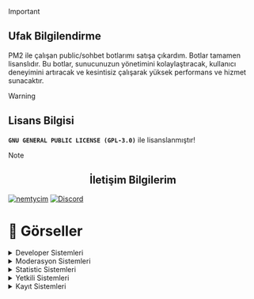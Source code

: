 
 > [!IMPORTANT]
> ## Ufak Bilgilendirme
> PM2 ile çalışan public/sohbet botlarımı satışa çıkardım. Botlar tamamen lisanslıdır. Bu botlar, sunucunuzun yönetimini kolaylaştıracak, kullanıcı deneyimini artıracak ve kesintisiz çalışarak yüksek performans ve hizmet sunacaktır.

> [!WARNING]
> ## Lisans Bilgisi
> **` GNU GENERAL PUBLIC LICENSE (GPL-3.0) `** ile lisanslanmıştır!

> [!NOTE]  
> ## <center>İletişim Bilgilerim</center>
> [![nemtycim](https://img.shields.io/badge/Instagram-E4405F?style=for-the-badge&logo=instagram&logoColor=white)](https://www.instagram.com/nemtycim/)
> [![Discord](https://img.shields.io/badge/Discord-7289DA?style=for-the-badge&logo=discord&logoColor=white)](https://discord.com/users/952214954931544164) 



# 📸 Görseller

<details>
<summary>Developer Sistemleri</summary>
<table>
  <tr>
    <th>Sistem İsmi</th>
    <th>Sistem Resmi</th>
  </tr>
  <tr>
    <td>Kurulum Sistemi</td>
    <td><img src="https://cdn.discordapp.com/attachments/1163892206520770700/1255085427551899729/image.png?ex=667e7be4&is=667d2a64&hm=3dc5d782c92694e0373d88ac2d242e11ed6458b791faf59a69784205f7650300&" alt="kurulum" style="max-width: 100%;"></td>
  </tr>
  <tr>
    <td>Yapay Zeka Kayıt Sistemi (Kullanıcının Sunuculardaki Verilerini Çeker)</td>
    <td><img src="https://media.discordapp.net/attachments/1163892206520770700/1255085427787038730/image.png?ex=667e7be4&is=667d2a64&hm=eaa29615cbd5bf376f35fd74de7caa9e2105c70d609e7e9371b17352ca9d12e0&=&format=webp&quality=lossless&width=604&height=175" alt="ai" style="max-width: 100%;"></td>
  </tr>
   <tr>
    <td>Kısayol Yardım Sistemi</td>
    <td><img src="https://cdn.discordapp.com/attachments/1163892206520770700/1255085428005011498/image.png?ex=667e7be4&is=667d2a64&hm=69102acfe95a37d7b6dae1a76c8a01a339f5c5a3a91a84557b8a99e31dfe9eaa&" alt="ai" style="max-width: 100%;"></td>
  </tr>
  <tr>
    <td>Kullanıcı Panel Sistemi</td>
    <td><img src="https://cdn.discordapp.com/attachments/1163892206520770700/1255085428244090890/image.png?ex=667e7be4&is=667d2a64&hm=7e9eadbdfbcb1f2ad6f12f83cbc3f1a7598a5f6e3e3b609335fc6706443f9d06&" alt="ai" style="max-width: 100%;"></td>
  </tr>
  <tr>
    <td>Ceza Panel Sistemi</td>
    <td><img src="https://media.discordapp.net/attachments/1163892206520770700/1255085428491681812/image.png?ex=66870da4&is=6685bc24&hm=c691f502b018f849b52307a8cf7dcb40baa67eaf67ededdc73b4c93fff761a27&=&format=webp&quality=lossless&width=772&height=101" alt="ai" style="max-width: 100%;"></td>
  </tr>
  <tr>
    <td>Kısayol Bot Düzenleme Sistemi</td>
    <td><img src="https://cdn.discordapp.com/attachments/1163892206520770700/1255085428718178346/image.png?ex=667e7be4&is=667d2a64&hm=5fb2ad6ef6b72be87c25af0493a36e9701b80b823fb38506f6089beadacb80e4&" alt="ai" style="max-width: 100%;"></td>
  </tr>
 <tr>
    <td>Koruma Sistemi</td>
    <td><img src="https://media.discordapp.net/attachments/1163892206520770700/1255085428952797184/image.png?ex=667e7be4&is=667d2a64&hm=7d360b02e87b8cfd058b77eb4c26e2030458c47fa527c84e349bea525dde6927&=&format=webp&quality=lossless&width=612&height=167" alt="ai" style="max-width: 100%;"></td>
  </tr>
  <tr>
    <td>Liderlik Tablosu Sistemi</td>
    <td><img src="https://media.discordapp.net/attachments/1163892206520770700/1255085429187674132/image.png?ex=667e7be4&is=667d2a64&hm=c0bd2cbc574d8361b4434c5c867c205210b3adc8a21f0428d1547e12a90cab4e&=&format=webp&quality=lossless&width=814&height=235" alt="ai" style="max-width: 100%;"></td>
  </tr>
  <tr>
    <td>Güvenilir Sistemi 1</td>
    <td><img src="https://media.discordapp.net/attachments/1163892206520770700/1255085429418364980/image.png?ex=667e7be4&is=667d2a64&hm=d68b4402c9f5447c7ab829b90b6b580f453c31bb6939bb6febc76ab91a99d06f&=&format=webp&quality=lossless&width=442&height=67" alt="ai" style="max-width: 100%;"></td>
  </tr>
   <tr>
    <td>Güvenilir Sistemi 2</td>
    <td><img src="https://media.discordapp.net/attachments/1163892206520770700/1255085429632270398/image.png?ex=667e7be4&is=667d2a64&hm=303fe65303d7df097a1a385e735e3eb2e0e0f1213e4cfeb4b0e064a65427ff06&=&format=webp&quality=lossless&width=471&height=212" alt="ai" style="max-width: 100%;"></td>
  </tr>
    <tr>
    <td>Rol Alma Paneli</td>
    <td><img src="https://media.discordapp.net/attachments/1163892206520770700/1255085444736094268/image.png?ex=667e7be8&is=667d2a68&hm=f5b0359b0f5cb3d2c3d84e651e1e4ee1642ccb1e6eb42594d70ce53b97ef113d&=&format=webp&quality=lossless&width=848&height=276" alt="ai" style="max-width: 100%;"></td>
  </tr>
</table>
</details>


<details>
<summary>Moderasyon Sistemleri</summary>
<table>
  <tr>
    <th>Sistem İsmi</th>
    <th>Sistem Resmi</th>
  </tr>
  <tr>
    <td>Mute Sistemi</td>
    <td><img src="https://media.discordapp.net/attachments/1163892206520770700/1257728338068504616/image.png?ex=6685764b&is=668424cb&hm=d6e73ab97875f5299e20830c3feba45c93d5baf3a7a5487439cc41f5354b0b7f&=&format=webp&quality=lossless&width=551&height=327" alt="kurulum" style="max-width: 100%;"></td>
  </tr>
   <tr>
    <td>VMute Sistemi</td>
    <td><img src="https://media.discordapp.net/attachments/1163892206520770700/1257728338471162008/image.png?ex=6685764b&is=668424cb&hm=06dc771beb5760b7c401d4f41ea3bf9df43129c27f4e2dc2956fc92a077be77e&=&format=webp&quality=lossless&width=555&height=300" alt="kurulum" style="max-width: 100%;"></td>
  </tr>
  <tr>
    <td>Ceza Bilgi Sistemi</td>
    <td><img src="https://media.discordapp.net/attachments/1163892206520770700/1257728338710106163/image.png?ex=6685764b&is=668424cb&hm=72bf8d9d5e6b35a5c913e47d7ac524127a10dd49f3692d386c9a5c335e9b3579&=&format=webp&quality=lossless&width=549&height=220" alt="kurulum" style="max-width: 100%;"></td>
  </tr>
  <tr>
    <td>Sicil Bilgi Sistemi</td>
    <td><img src="https://media.discordapp.net/attachments/1163892206520770700/1257728338953371718/image.png?ex=6685764b&is=668424cb&hm=0595fd94f6ab7dc6add915f7ecc3f0c0d1950c964735a93c6aafcc3ac84c9ced&=&format=webp&quality=lossless&width=729&height=163" alt="kurulum" style="max-width: 100%;"></td>
  </tr>
</table>
</details>


<details>
<summary>Statistic Sistemleri</summary>
<table>
  <tr>
    <th>Sistem İsmi</th>
    <th>Sistem Resmi</th>
  </tr>
  <tr>
    <td>Kullanıcı İstatistik Sistemi</td>
    <td><img src="https://media.discordapp.net/attachments/1163892206520770700/1255090532603138129/image.png?ex=667e80a5&is=667d2f25&hm=54d74dfcd1ba7ec72eb4c6994154bc8f0be6ab952d2b789e5688e83120f5328a&=&format=webp&quality=lossless&width=504&height=310" alt="kurulum" style="max-width: 100%;"></td>
  </tr>
 <tr>
    <td>Rol Stat Bilgi Sistemi</td>
    <td><img src="https://media.discordapp.net/attachments/1163892206520770700/1255090533219434611/image.png?ex=667e80a5&is=667d2f25&hm=d8eac809234b969feedffd09a54712f3f2bcf678174f23fe7e381a6421eaa895&=&format=webp&quality=lossless&width=782&height=142" alt="kurulum" style="max-width: 100%;"></td>
  </tr>
 <tr>
    <td>Yetkili Sistemi</td>
    <td><img src="https://cdn.discordapp.com/attachments/1163892206520770700/1256525367208968262/image.png?ex=668115f0&is=667fc470&hm=c5354729ec7c3445a6dbb944ac5d492cd15c7c33086cfc2ac3a19e556ee743a8&" alt="kurulum" style="max-width: 100%;"></td>
  </tr>
  <tr>
    <td>Sorumluluk Verme Sistemi</td>
    <td><img src="https://cdn.discordapp.com/attachments/1163892206520770700/1257725396485668926/image.png?ex=6685738d&is=6684220d&hm=9fb4b3afccb098982a17a48b8d96eb32d978eb6f6b3ec4acc2c015cab460b4c7&" alt="kurulum" style="max-width: 100%;"></td>
  </tr>
</table>
</details>


<details>
<summary>Yetkili Sistemleri</summary>
<table>
  <tr>
    <th>Sistem İsmi</th>
    <th>Sistem Resmi</th>
  </tr>
  <tr>
    <td> Snipe Sistemi 1</td>
    <td><img src="https://media.discordapp.net/attachments/1163892206520770700/1255099115981770834/image.png?ex=667e88a3&is=667d3723&hm=9c52223f317b691e92212eab5eeecfc420bbffce3a3dc8636afdd885638dae22&=&format=webp&quality=lossless&width=469&height=258" alt="kurulum" style="max-width: 100%;"></td>
  </tr>
 <tr>
    <td>Snipe Sistemi 2</td>
    <td><img src="https://media.discordapp.net/attachments/1163892206520770700/1255099116225302589/image.png?ex=667e88a3&is=667d3723&hm=96598fe71d14ab84e99d2c7086d91bb5f14c8dbd1b340aaf1e8c15bcdddd165d&=&format=webp&quality=lossless&width=468&height=166" alt="kurulum" style="max-width: 100%;"></td>
  </tr>
 <tr>
    <td>Sunucu İstatiği Sistemi</td>
    <td><img src="https://media.discordapp.net/attachments/1163892206520770700/1255099116464111666/image.png?ex=667e88a3&is=667d3723&hm=ace702c638c703a1ecd5d9137a7fbf0bb47d607f9adcdee189c92b9fa609bfba&=&format=webp&quality=lossless&width=575&height=137" alt="kurulum" style="max-width: 100%;"></td>
  </tr>
  <td>Kullanıcı Kanal Bilgisi</td>
    <td><img src="https://media.discordapp.net/attachments/1163892206520770700/1255099116669636658/image.png?ex=667e88a4&is=667d3724&hm=947bbfd631e4d356dd92aa0806317935f4a133001bf19f7eef8fd51ed731a896&=&format=webp&quality=lossless&width=468&height=164" alt="kurulum" style="max-width: 100%;"></td>
  </tr>
</table>
</details>

<details>
<summary>Kayıt Sistemleri</summary>
<table>
  <tr>
    <th>Sistem İsmi</th>
    <th>Sistem Resmi</th>
  </tr>
  <tr>
    <td>Kayıt Sistemi</td>
    <td><img src="https://cdn.discordapp.com/attachments/1163892206520770700/1257722405837733951/image.png?ex=668570c4&is=66841f44&hm=42b7c75ebca5ecadcef3c8bbaadaa43be815fef2f94807b96274bc85bbaf0454&" alt="kurulum" style="max-width: 100%;"></td>
  </tr>
  <tr>
    <td>İsim Bilgi Sistemi 1</td>
    <td><img src="https://media.discordapp.net/attachments/1163892206520770700/1257722626139230306/image.png?ex=66876b39&is=668619b9&hm=d88cc60c7bc983d8f17e57d1f5b888bcb2da6fc50ade017cdf1d08ff5437a6e5&=&format=webp&quality=lossless&width=516&height=195" alt="kurulum" style="max-width: 100%;"></td>
  </tr>
 <tr>
    <td>İsim Bilgi Sistemi 2</td>
    <td><img src="https://cdn.discordapp.com/attachments/1163892206520770700/1257723128965107792/image.png?ex=66857171&is=66841ff1&hm=f918d524a87c31e34b2af1c3fb15a407e4957fc0700fa85d445134e2216416a0&" alt="kurulum" style="max-width: 100%;"></td>
  </tr>
</table>
</details>





